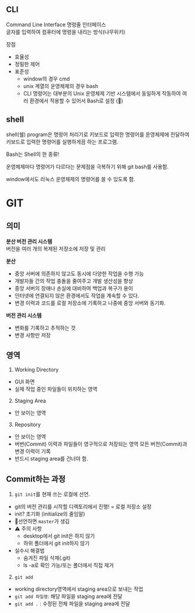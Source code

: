 ##  CLI
Command Line Interface 명령줄 인터페이스  
글자를 입력하여 컴퓨터에 명령을 내리는 방식(나무위키)

장점  
- 효율성
- 정밀한 제어
- 표준성
  - window의 경우 cmd
  - unix 계열의 운영체제의 경우 bash
  - CLI 명령어는 대부분의 Unix 운영체제 기반 시스템에서 동일하게 작동하여 여러 환경에서 적용할 수 있어서 Bash로 설정 (🤔)


## shell
shell(쉘) program은 명령어 처리기로 키보드로 입력한 명령어를 운영체제에 전달하여 키보드로 입력한 명령어를 실행하게끔 하는 프로그램.

Bash는 Shell의 한 종류!

운영체제마다 명령어가 다르다는 문제점을 극복하기 위해 git bash를 사용함.  

window에서도 리눅스 운영체제의 명령어를 쓸 수 있도록 함.


# GIT
## 의미
**분산 버전 관리 시스템**  
버전을 여러 개의 복제된 저장소에 저장 및 관리  

**분산**
- 중앙 서버에 의존하지 않고도 동시에 다양한 작업을 수행 가능
- 개발자들 간의 작업 충돌을 줄여주고 개발 생산성을 향상
- 중앙 서버의 장애나 손실에 대비하여 백업과 복구가 용이
- 인터넷에 연결되지 않은 환경에서도 작업을 계속할 수 있다.
- 변경 이력과 코드를 로컬 저장소에 기록하고 나중에 중앙 서버와 동기화.

**버전 관리 시스템**  
- 변화를 기록하고 추적하는 것
- 변경 사항만 저장

## 영역
1. Working Directory
  - GUI 화면
  - 실제 작업 중인 파일들이 위치하는 영역
2. Staging Area
  - 안 보이는 영역
3. Repository
  - 안 보이는 영역
  - 버번(Commit) 이력과 파일들이 영구적으로 저장되는 영역 모든 버전(Commit)과 변경 이력이 기록
  - 반드시 staging area를 건너야 함.

## Commit하는 과정
1. `git init`를 현재 쓰는 로컬에 선언.
  - git의 버전 관리를 시작할 디렉토리에서 진행! = 로컬 저장소 설정
  - init? 초기화 (initialize의 줄임말)
  - 📌선언하면 `master`가 생김
  - ⚠ 주의 사항
    - desktop에서 git init은 하지 않기
    - 하위 폴더에서 git init하지 않기
  - 실수시 해결법
    - 숨겨진 파일 삭제(.git)
    - ls -a로 확인 가능/또는 폴더에서 직접 제거
2. `git add`
  - working directory영역에서 staging area으로 보내는 작업
  - `git add 파일명`: 해당 파일을 staging area에 전달
  - `git add .` : 수정된 전체 파일을 staging area에 전달


  
  


